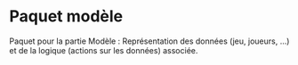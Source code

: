 # Paquet modèle

Paquet pour la partie Modèle :
Représentation des données (jeu, joueurs, ...) et de la logique (actions sur les données) associée.
